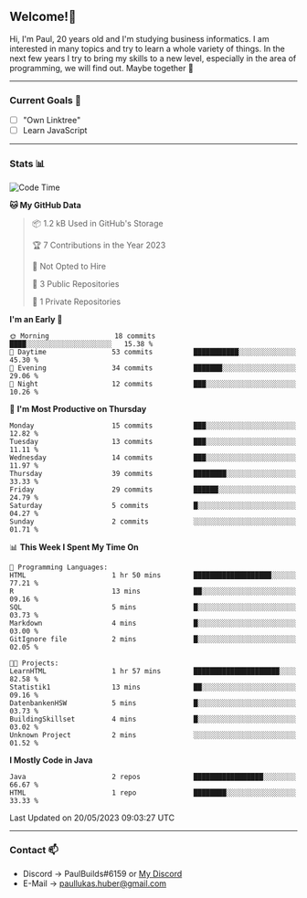 ## Welcome!👋

Hi, I'm Paul, 20 years old and I'm studying business informatics. I am interested in many topics and try to learn a whole variety of things. In the next few years I try to bring my skills to a new level, especially in the area of programming, we will find out.
Maybe together 🤙

---
### Current Goals 🥅

- [ ] "Own Linktree"
- [ ] Learn JavaScript

---
### Stats 📊

<!--START_SECTION:waka-->
![Code Time](http://img.shields.io/badge/Code%20Time-67%20hrs%209%20mins-blue)

**🐱 My GitHub Data** 

> 📦 1.2 kB Used in GitHub's Storage 
 > 
> 🏆 7 Contributions in the Year 2023
 > 
> 🚫 Not Opted to Hire
 > 
> 📜 3 Public Repositories 
 > 
> 🔑 1 Private Repositories 
 > 
**I'm an Early 🐤** 

```text
🌞 Morning                18 commits          ████░░░░░░░░░░░░░░░░░░░░░   15.38 % 
🌆 Daytime                53 commits          ███████████░░░░░░░░░░░░░░   45.30 % 
🌃 Evening                34 commits          ███████░░░░░░░░░░░░░░░░░░   29.06 % 
🌙 Night                  12 commits          ███░░░░░░░░░░░░░░░░░░░░░░   10.26 % 
```
📅 **I'm Most Productive on Thursday** 

```text
Monday                   15 commits          ███░░░░░░░░░░░░░░░░░░░░░░   12.82 % 
Tuesday                  13 commits          ███░░░░░░░░░░░░░░░░░░░░░░   11.11 % 
Wednesday                14 commits          ███░░░░░░░░░░░░░░░░░░░░░░   11.97 % 
Thursday                 39 commits          ████████░░░░░░░░░░░░░░░░░   33.33 % 
Friday                   29 commits          ██████░░░░░░░░░░░░░░░░░░░   24.79 % 
Saturday                 5 commits           █░░░░░░░░░░░░░░░░░░░░░░░░   04.27 % 
Sunday                   2 commits           ░░░░░░░░░░░░░░░░░░░░░░░░░   01.71 % 
```


📊 **This Week I Spent My Time On** 

```text
💬 Programming Languages: 
HTML                     1 hr 50 mins        ███████████████████░░░░░░   77.21 % 
R                        13 mins             ██░░░░░░░░░░░░░░░░░░░░░░░   09.16 % 
SQL                      5 mins              █░░░░░░░░░░░░░░░░░░░░░░░░   03.73 % 
Markdown                 4 mins              █░░░░░░░░░░░░░░░░░░░░░░░░   03.00 % 
GitIgnore file           2 mins              █░░░░░░░░░░░░░░░░░░░░░░░░   02.05 % 

🐱‍💻 Projects: 
LearnHTML                1 hr 57 mins        █████████████████████░░░░   82.58 % 
Statistik1               13 mins             ██░░░░░░░░░░░░░░░░░░░░░░░   09.16 % 
DatenbankenHSW           5 mins              █░░░░░░░░░░░░░░░░░░░░░░░░   03.73 % 
BuildingSkillset         4 mins              █░░░░░░░░░░░░░░░░░░░░░░░░   03.02 % 
Unknown Project          2 mins              ░░░░░░░░░░░░░░░░░░░░░░░░░   01.52 % 
```

**I Mostly Code in Java** 

```text
Java                     2 repos             █████████████████░░░░░░░░   66.67 % 
HTML                     1 repo              ████████░░░░░░░░░░░░░░░░░   33.33 % 
```




 Last Updated on 20/05/2023 09:03:27 UTC
<!--END_SECTION:waka-->

---
### Contact 📫

* Discord -> PaulBuilds#6159 or [My Discord](https://discord.gg/7kq6UnB)
* E-Mail -> paullukas.huber@gmail.com
